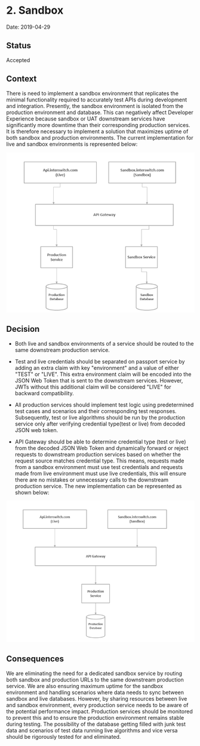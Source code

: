 # 2. Sandbox

Date: 2019-04-29

## Status

Accepted

## Context
There is need to implement a sandbox environment that replicates the minimal functionality required to accurately test APIs during development and integration.
Presently, the sandbox environment is isolated from the production environment and database. This can negatively affect Developer Experience because sandbox or
UAT downstream services have significantly more downtime than their corresponding production services.
It is therefore necessary to implement a solution that maximizes uptime of both sandbox and production environments.
The current implementation for live and sandbox environments is represented below:

![alternativetext](assets/Drawing2.png)


## Decision
- Both live and sandbox environments of a service should be routed to the same downstream production service.

- Test and live credentials should be separated on passport service by adding an extra claim with key "environment" and a value of either "TEST" or "LIVE".
This extra environment claim will be encoded into the JSON Web Token that is sent to the downstream services.
However, JWTs without this additional claim will be considered "LIVE" for backward compatibility.

- All production services should implement test logic using predetermined test cases and scenarios and their corresponding test responses. Subsequently, test or live algorithms
should be run by the production service only after verifying credential  type(test or live) from decoded JSON web token.

- API Gateway should be able to determine credential type (test or live) from the decoded JSON Web Token and dynamically forward or reject requests to downstream production services based on whether the request source matches credential type. This means,
requests made from a sandbox environment must use test credentials and requests made from live environment must use live credentials, this will ensure there are no
mistakes or unnecessary calls to the downstream production service. The new implementation can be represented as shown below:

![alternativetext](assets/Drawing1.png)


## Consequences
We are eliminating the need for a dedicated sandbox service by routing both sandbox and production URLs to the same downstream production service.
We are also ensuring maximum uptime for the sandbox environment and handling scenarios where data needs to sync between sandbox and live databases.
However, by sharing resources between live and sandbox environment, every production service needs to be aware of the potential performance impact.
Production services should be monitored to prevent this and to ensure the production environment remains
 stable during testing. The possibility of the database getting filled with junk test data and scenarios of test data running live algorithms and vice versa should be rigorously tested for and eliminated.


